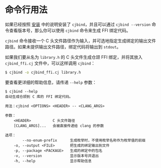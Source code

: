 # 命令行用法

如果已经按照 [安装](/guide/install) 中的说明安装了 `cjbind`，并且可以通过 `cjbind --version` 命令查看版本号，那么你可以使用 `cjbind` 命令来生成 FFI 绑定代码。

`cjbind` 命令接收一个 C 头文件路径作为输入，并可选地指定生成绑定的输出文件路径。如果未提供输出文件路径，绑定代码将输出到 `stdout`。

如果我们要从名为 `library.h` 的 C 头文件生成仓颉 FFI 绑定，并将其放入 `cjbind_ffi.cj` 文件中，可以这样调用 `cjbind`：

```bash
$ cjbind -o cjbind_ffi.cj library.h
```

要查看更详细的帮助信息，请传递 `--help` 参数：

```text
$ cjbind --help
自动生成仓颉到 C 库的 FFI 绑定代码。

用法：cjbind <OPTIONS> <HEADER> -- <CLANG_ARGS>

参数：
    <HEADER>          C 头文件路径
    [CLANG_ARGS]...   会被直接传递给 clang 的参数

选项：
        --no-enum-prefix      生成枚举时，不使用枚举名称作为枚举值的前缀
    -o, --output <FILE>       把生成的绑定输出到文件
    -p, --package <PACKAGE>   生成的绑定中的包名
    -v, --version             显示版本号并退出
    -h, --help                显示帮助信息
```

